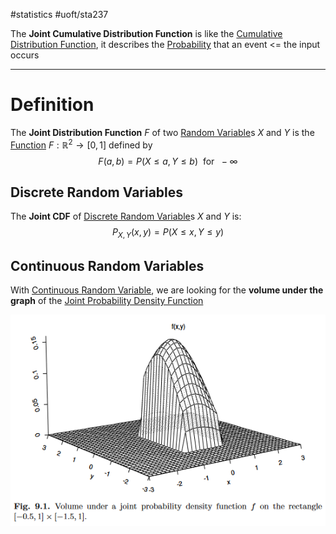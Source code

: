 #statistics #uoft/sta237 

The **Joint Cumulative Distribution Function** is like the [Cumulative Distribution Function](Cumulative%20Distribution%20Function.md), it describes the [Probability](Probability.md) that an event <= the input occurs

---
# Definition
The **Joint Distribution Function** $F$ of two [Random Variable](../STA238%20Notes/Random%20Variable.md)s $X$ and $Y$ is the [Function](../../Mathematics/MAT235%20Notes/Function.md) $F:\mathbb{R}^{2}\rightarrow[0,1]$ defined by $$F(a,b)= P(X\leq a, Y\leq b) \ \text{ for } \ -\infty$$
## Discrete Random Variables
The **Joint CDF** of [Discrete Random Variable](Discrete%20Random%20Variable.md)s $X$ and $Y$ is: $$P_{X,Y}(x,y)=P(X\leq x,Y\leq y)$$

## Continuous Random Variables
With [Continuous Random Variable](Continuous%20Random%20Variable.md), we are looking for the **volume under the graph** of the [Joint Probability Density Function](Joint%20Probability%20Density%20Function.md)

![Pasted image 20231123131512](Attachments/Pasted%20image%2020231123131512.png)